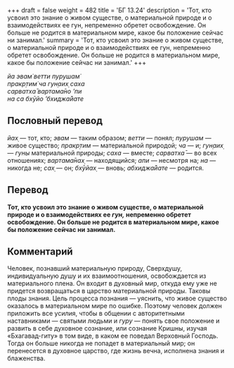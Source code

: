 +++
draft = false
weight = 482
title = 'БГ 13.24'
description = 'Тот, кто усвоил это знание о живом существе, о материальной природе и о взаимодействиях ее гун, непременно обретет освобождение. Он больше не родится в материальном мире, какое бы положение сейчас ни занимал.'
summary = 'Тот, кто усвоил это знание о живом существе, о материальной природе и о взаимодействиях ее гун, непременно обретет освобождение. Он больше не родится в материальном мире, какое бы положение сейчас ни занимал.'
+++

_йа эвам̇ ветти пурушам̇  
пракр̣тим̇ ча гун̣аих̣ саха  
сарватха̄ вартама̄но ’пи  
на са бхӯйо ’бхиджа̄йате_

## Пословный перевод

_йах̣_ — тот, кто; _эвам_ — таким образом; _ветти_ — понял; _пурушам_ — живое существо; _пракр̣тим_ — материальной природой; _ча_ — и; _гун̣аих̣_ — _гуны_ материальной природы; _саха_ — вместе; _сарватха̄_ — во всех отношениях; _вартама̄нах̣_ — находящийся; _апи_ — несмотря на; _на_ — никогда не; _сах̣_ — он; _бхӯйах̣_ — вновь; _абхиджа̄йате_ — родится.

## Перевод

**Тот, кто усвоил это знание о живом существе, о материальной природе и о взаимодействиях ее _гун,_ непременно обретет освобождение. Он больше не родится в материальном мире, какое бы положение сейчас ни занимал.**

## Комментарий

Человек, познавший материальную природу, Сверхдушу, индивидуальную душу и их взаимоотношения, освобождается из материального плена. Он входит в духовный мир, откуда ему уже не придется возвращаться в царство материальной природы. Таковы плоды знания. Цель процесса познания — уяснить, что живое существо оказалось в материальном мире по ошибке. Поэтому человек должен приложить все усилия, чтобы в общении с авторитетными наставниками — святыми людьми и _гуру_ — понять свое положение и развить в себе духовное сознание, или сознание Кришны, изучая «Бхагавад-гиту» в том виде, в каком ее поведал Верховный Господь. Тогда он больше никогда не попадет в материальный мир; он перенесется в духовное царство, где жизнь вечна, исполнена знания и блаженства.
